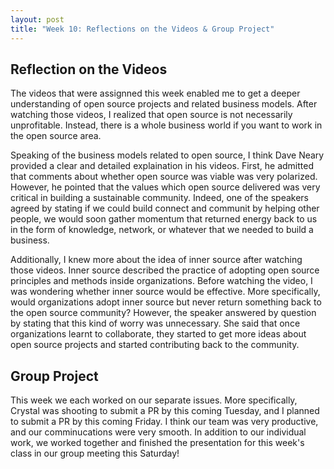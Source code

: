 ```yaml
---
layout: post
title: "Week 10: Reflections on the Videos & Group Project"
---
```


<h2> Reflection on the Videos </h2>

<p> The videos that were assignned this week enabled me to get a deeper understanding of open source projects and related business models. After watching those videos, I realized that open source is not necessarily unprofitable. Instead, there is a whole business world if you want to work in the open source area. <!--more--></p>

<p> Speaking of the business models related to open source, I think Dave Neary provided a clear and detailed explaination in his videos. First, he admitted that comments about whether open source was viable was very polarized. However, he pointed that the values which open source delivered was very critical in building a sustainable community. Indeed, one of the speakers agreed by stating if we could build connect and communit by helping other people, we would soon gather momentum that returned energy back to us in the form of knowledge, network, or whatever that we needed to build a business. </p>

<p> Additionally, I knew more about the idea of inner source after watching those videos. Inner source described the practice of adopting open source principles and methods inside organizations. Before watching the video, I was wondering whether inner source would be effective. More specifically, would organizations adopt inner source but never return something back to the open source community? However, the speaker answered by question by stating that this kind of worry was unnecessary. She said that once organizations learnt to collaborate, they started to get more ideas about open source projects and started contributing back to the community. </p>

<h2> Group Project </h2>

<p> This week we each worked on our separate issues. More specifically, Crystal was shooting to submit a PR by this coming Tuesday, and I planned to submit a PR by this coming Friday. I think our team was very productive, and our comminucations were very smooth. In addition to our individual work, we worked together and finished the presentation for this week's class in our group meeting this Saturday! </p>


